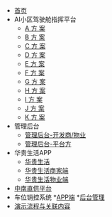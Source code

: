 * [首页](index)
* AI小区驾驶舱指挥平台
    * [A 方 案](AIOperationSystem-WebA)
    * [B 方 案](AIOperationSystem-WebB)
    * [C 方 案](AIOperationSystem-WebC)
    * [D 方 案](AIOperationSystem-WebD)
    * [E 方 案](AIOperationSystem-WebE)
    * [F 方 案](AIOperationSystem-WebF)
    * [G 方 案](AIOperationSystem-WebG)
    * [H 方 案](AIOperationSystem-WebH)
    * [I 方 案](AIOperationSystem-WebI)
    * [J 方 案](AIOperationSystem-WebJ)
    * [K 方 案](AIOperationSystem-WebK)
* 管理后台
    * [管理后台-开发商/物业](AIOperationSystem-Tenant)
    * [管理后台-平台方](AIOperationSystem-Platform)
* 华贵生活APP
    * [华贵生活](App-User)
    * [华贵生活商家端](App-Shop)
    * [华贵生活物业端](App-Property)
* [中南直供平台](DirectSupply-Manage)
* 车位销控系统
    *[APP端](SalesControlPlatform-App)
    *[后台管理](SalesControlPlatform)
* [演示流程与关联内容](Demo)